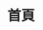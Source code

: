 ---
layout: home
title: 首頁
hero:
  name: 慕訊公益加速器
  text: 將免費進行到底
  tagline: "支援系統: Windows XP-12"
  image:
    src: /img/logo.avif
    alt: logo
  actions:
    - theme: brand
      text: 立即下載
      link: ./download
    - theme: alt
      text: 捐助我們
      link: ./donate
features:
  - title: 支援各大平台加速
    details: STEAM、ORIGIN、UPLAY、EPIC
  - title: 支援各類設備加速
    details: PC、Switch、Switch2、PS4、PS5、XBox
  - title: 幫助我們一起翻譯
    details: <a title="Crowdin" target="_blank" href="https://zh.crowdin.com/project/mxfree"><img src="https://badges.crowdin.net/mxfree/localized.svg"></a>
---